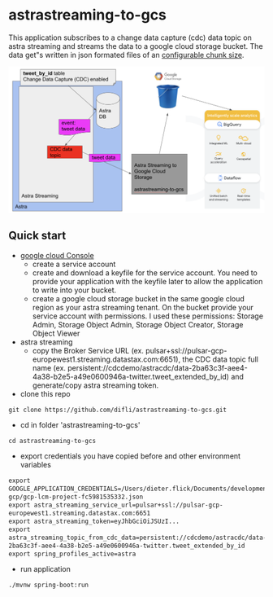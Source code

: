 # astrastreaming-to-gcs

This application subscribes to a change data capture (cdc) data topic on astra streaming and streams the data to a google cloud storage bucket.
The data get"s written in json formated files of an [configurable chunk size](https://github.com/difli/astrastreaming-to-gcs/blob/main/src/main/resources/application.properties#L2).

![alt text](/docs/flow.png)

## Quick start
- [google cloud Console](https://console.cloud.google.com)
    - create a service account
    - create and download a keyfile for the service account. You need to provide your application with the keyfile later to allow the application to write into your bucket.
    - create a google cloud storage bucket in the same google cloud region as your astra streaming tenant. On the bucket provide your service account with permissions. I used these permissions: Storage Admin, Storage Object Admin, Storage Object Creator, Storage Object Viewer
- astra streaming
    -  copy the Broker Service URL (ex. pulsar+ssl://pulsar-gcp-europewest1.streaming.datastax.com:6651), the CDC data topic full name (ex. persistent://cdcdemo/astracdc/data-2ba63c3f-aee4-4a38-b2e5-a49e0600946a-twitter.tweet_extended_by_id) and generate/copy astra streaming token.
- clone this repo
```
git clone https://github.com/difli/astrastreaming-to-gcs.git
```
- cd in folder 'astrastreaming-to-gcs'
```
cd astrastreaming-to-gcs
```
- export credentials you have copied before and other environment variables
```
export GOOGLE_APPLICATION_CREDENTIALS=/Users/dieter.flick/Documents/development/workspaces/workspace-gcp/gcp-lcm-project-fc5981535332.json
export astra_streaming_service_url=pulsar+ssl://pulsar-gcp-europewest1.streaming.datastax.com:6651
export astra_streaming_token=eyJhbGciOiJSUzI...
export astra_streaming_topic_from_cdc_data=persistent://cdcdemo/astracdc/data-2ba63c3f-aee4-4a38-b2e5-a49e0600946a-twitter.tweet_extended_by_id
export spring_profiles_active=astra
```
- run application
```
./mvnw spring-boot:run
```
